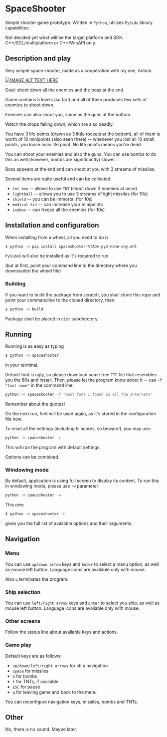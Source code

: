 # SpaceShooter

Simple shooter game prototype. Written in `Python`, utilizes `PySide` library capabilities.

Not decided yet what will be the target platform and SDK: C++/SDL/multiplatform or C++/WinAPI only.

## Description and play

Very simple space shooter, made as a cooperation with my son, Antoni.

[![IMAGE ALT TEXT HERE](https://img.youtube.com/vi/plLSaAU3At8/0.jpg)](https://www.youtube.com/watch?v=plLSaAU3At8)

Goal: shoot down all the enemies and the boss at the end.

Game contains 5 levels (so far!) and all of them produces few sets of enemies to shoot down.

Enemies can also shoot you, same as the guns at the bottom.

Watch the drops falling down, which are also deadly.

You have 3 life points (drawn as 3 little rockets at the bottom), all of them is worth of 10 minipoints
(also seen there) -- whenever you lost all 10 small points, you loose main life point. No life points means you're dead.

You can shoot your enemies and also the guns. You can use bombs to do this as well (however, bombs are significantly)
slower.

Boss appears at the end and can shoot at you with 3 streams of missiles.

Several items are quite useful and can be collected:
* `tnt box` -- allows to use `TNT` (shoot down 3 enemies at once)
* `lightball` -- allows you to use 3 streams of light missiles (for 10s)
* `shield` -- you can be immortal (for 10s)
* `medical kit` -- can increase your minipoints
* `icebox` -- can freeze all the enemies (for 10s)

## Installation and configuration

When installing from a wheel, all you need to do is

```bash
$ python -m pip install spaceshooter-%TAG%-py3-none-any.whl
```

`PySide6` will also be installed as it's required to run.

(but at first, point your command line to the directory where you downloaded the wheel file)

### Building

If you want to build the package from scratch, you shall clone this repo and point your commandline to the cloned directory, then:

```bash
$ python -m build
```

Package shall be placed in `dist` subdirectory.

## Running

Running is as easy as typing

```bash
$ python -m spaceshooter
```

in your terminal.

Default font is ugly, so please download some free `TTF` file that resembles you the 80s and install.
Then, please let the program know about it -- use `-f "font name"` in the command line:

```bash
python -m spaceshooter -f "Best font I found in all the Internets"
```

Remember about the quotes!

On the next run, font will be used again, as it's stored in the configuration file now.

To reset all the settings (including hi scores, so beware!), you may use:

```bash
python -m spaceshooter -r
```

This will run the program with default settings.

Options can be combined.

### Windowing mode

By default, application is using full screen to display its content. To run this in windowing mode, please use `-w` parameter:

```bash
python -m spaceshooter -w
```

This one:
```bash
$ python -m spaceshooter -h
```
gives you the full list of available options and their arguments.

## Navigation

### Menu

You can use `up/down arrow` keys and `Enter` to select a menu option, as well as mouse left button.
Language icons are available only with mouse.

Also `q` terminates the program.

### Ship selection

You can use `left/right arrow` keys and `Enter` to select you ship, as well as mouse left button.
Language icons are available only with mouse.

### Other screens

Follow the status line about available keys and actions.

### Game play

Default keys are as follows:

* `up/down/left/right arrows` for ship navigation
* `space` for missiles
* `b` for bombs
* `t` for TNTs, if available
* `ESC` for pause
* `q` for leaving game and back to the menu

You can reconfigure navigation keys, missiles, bombs and TNTs.

## Other

No, there is no sound. Maybe later.
